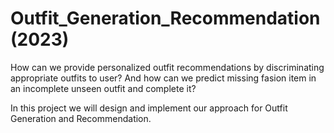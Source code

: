 # Outfit_Generation_Recommendation (2023)

How can we provide personalized outfit recommendations by discriminating appropriate outfits to user? And how can we predict missing fasion item in an incomplete unseen outfit and complete it?

In this project we will design and implement our approach for Outfit Generation and Recommendation.
